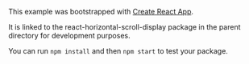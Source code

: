 This example was bootstrapped with [Create React App](https://github.com/facebook/create-react-app).

It is linked to the react-horizontal-scroll-display package in the parent directory for development purposes.

You can run `npm install` and then `npm start` to test your package.
